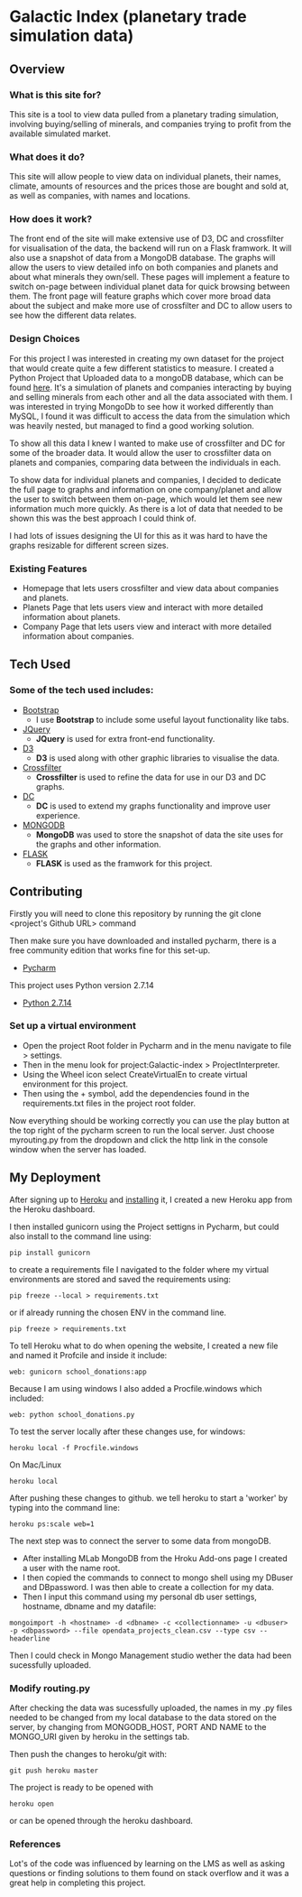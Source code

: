 # Galactic Index (planetary trade simulation data)

## Overview

### What is this site for?

This site is a tool to view data pulled from a planetary trading simulation, involving buying/selling of minerals, and companies trying to profit from the available simulated market.

### What does it do?

This site will allow people to view data on individual planets, their names, climate, amounts of resources and the prices those are bought and sold at, as well as companies, with names and locations.

### How does it work?

The front end of the site will make extensive use of D3, DC and crossfilter for visualisation of the data, the backend will run on a Flask framwork. It will also use a snapshot of data from a MongoDB database.
The graphs will allow the users to view detailed info on both companies and planets and about what minerals they own/sell. These pages will implement a feature to switch on-page between individual planet data for quick browsing between them. The front page will feature graphs which cover more broad data about the subject and make more use of crossfilter and DC to allow users to see how the different data relates.

### Design Choices

For this project I was interested in creating my own dataset for the project that would create quite a few different statistics to measure. I created a Python Project that Uploaded data to a mongoDB database, which can be found [here](https://github.com/kaiforward/GalacticIndex). It's a simulation of planets and companies interacting by buying and selling minerals from each other and all the data associated with them.
I was interested in trying MongoDb to see how it worked differently than MySQL, I found it was difficult to access the data from the simulation which was heavily nested, but managed to find a good working solution.

To show all this data I knew I wanted to make use of crossfilter and DC for some of the broader data. It would allow the user to crossfilter data on planets and companies, comparing data between the individuals in each.

To show data for individual planets and companies, I decided to dedicate the full page to graphs and information on one company/planet and allow the user to switch between them on-page, which would let them see new information much more quickly. As there is a lot of data that needed to be shown this was the best approach I could think of.

I had lots of issues designing the UI for this as it was hard to have the graphs resizable for different screen sizes.

### Existing Features
- Homepage that lets users crossfilter and view data about companies and planets.
- Planets Page that lets users view and interact with more detailed information about planets.
- Company Page that lets users view and interact with more detailed information about companies.

## Tech Used

### Some of the tech used includes:
- [Bootstrap](http://getbootstrap.com/)
    - I use **Bootstrap** to include some useful layout functionality like tabs.
- [JQuery](https://jquery.com/)
  - **JQuery** is used for extra front-end functionality.
- [D3](https://d3js.org/)
  - **D3** is used along with other graphic libraries to visualise the data.
- [Crossfilter](https://github.com/square/crossfilter)
  - **Crossfilter** is used to refine the data for use in our D3 and DC graphs.
- [DC](https://dc-js.github.io/dc.js/)
    - **DC** is used to extend my graphs functionality and improve user experience.
- [MONGODB](https://www.mongodb.com/)
    - **MongoDB** was used to store the snapshot of data the site uses for the graphs and other information.
- [FLASK](http://flask.pocoo.org/)
    - **FLASK** is used as the framwork for this project.
  
## Contributing

Firstly you will need to clone this repository by running the git clone <project's Github URL> command

Then make sure you have downloaded and installed pycharm, there is a free community edition that works fine for this set-up. 
- [Pycharm](https://www.jetbrains.com/pycharm/)

This project uses Python version 2.7.14
- [Python 2.7.14](https://www.python.org/downloads/)

### Set up a virtual environment

 - Open the project Root folder in Pycharm and in the menu navigate to file > settings.
 - Then in the menu look for project:Galactic-index > ProjectInterpreter.
 - Using the Wheel icon select CreateVirtualEn to create virtual environment for this project.
 - Then using the + symbol, add the dependencies found in the requirements.txt files in the project root folder.

Now everything should be working correctly you can use the play button at the top right of the pycharm screen to run the local server.
Just choose myrouting.py from the dropdown and click the http link in the console window when the server has loaded.

## My Deployment
After signing up to [Heroku](https://signup.heroku.com/) and [installing](https://devcenter.heroku.com/articles/heroku-cli) it, I created a new Heroku app from the Heroku dashboard.

I then installed gunicorn using the Project settigns in Pycharm, but could also install to the command line using:
```
pip install gunicorn
```

to create a requirements file I navigated to the folder where my virtual environments are stored and saved the requirements using:
```
pip freeze --local > requirements.txt
```
or if already running the chosen ENV in the command line.
```
pip freeze > requirements.txt
```

To tell Heroku what to do when opening the website, I created a new file and named it Profcile and inside it include:
```
web: gunicorn school_donations:app
```
Because I am using windows I also added a Procfile.windows which included:
```
web: python school_donations.py
```
To test the server locally after these changes use, for windows:
```
heroku local -f Procfile.windows
```
On Mac/Linux
```
heroku local
```

After pushing these changes to github. we tell heroku to start a 'worker' by typing into the command line:
```
heroku ps:scale web=1
```

The next step was to connect the server to some data from mongoDB.

- After installing MLab MongoDB from the Hroku Add-ons page I created a user with the name root.
- I then copied the commands to connect to mongo shell using my DBuser and DBpassword. I was then able to create a collection for my data.
- Then I input this command using my personal db user settings, hostname, dbname and my datafile:
```
mongoimport -h <hostname> -d <dbname> -c <collectionname> -u <dbuser> -p <dbpassword> --file opendata_projects_clean.csv --type csv --headerline
```

Then I could check in Mongo Management studio wether the data had been sucessfully uploaded.

### Modify routing.py

After checking the data was sucessfully uploaded, the names in my .py files needed to be changed from my local database to the data stored on the server, by changing from MONGODB_HOST, PORT AND NAME to the MONGO_URI given by heroku in the settings tab.

Then push the changes to heroku/git with:
```
git push heroku master
```
The project is ready to be opened with
```
heroku open
```
or can be opened through the heroku dashboard.

### References

Lot's of the code was influenced by learning on the LMS as well as asking questions or finding solutions to them found on stack overflow and it was a great help in completing this project.

